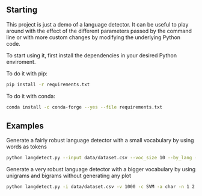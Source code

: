 ## Starting

This project is just a demo of a language detector.
It can be useful to play around with the effect of the different parameters passed by the command line or with more custom changes by modifying the underlying Python code.

To start using it, first install the dependencies in your desired Python enviroment.

To do it with pip:
```bash
pip install -r requirements.txt
```

To do it with conda:
```bash
conda install -c conda-forge --yes --file requirements.txt
```

## Examples

Generate a fairly robust language detector with a small vocabulary by using words as tokens

```bash
python langdetect.py --input data/dataset.csv --voc_size 10 --by_lang --classifier RF --analyzer word --preprocess WL
```

Generate a very robust language detector with a bigger vocabulary by using unigrams and bigrams without generating any plot

```bash
python langdetect.py -i data/dataset.csv -v 1000 -c SVM -a char -n 1 2 --no_plot
```